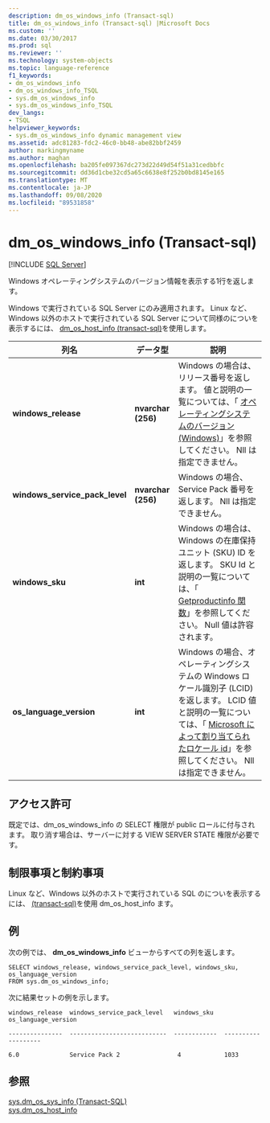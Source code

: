 ```yaml
---
description: dm_os_windows_info (Transact-sql)
title: dm_os_windows_info (Transact-sql) |Microsoft Docs
ms.custom: ''
ms.date: 03/30/2017
ms.prod: sql
ms.reviewer: ''
ms.technology: system-objects
ms.topic: language-reference
f1_keywords:
- dm_os_windows_info
- dm_os_windows_info_TSQL
- sys.dm_os_windows_info
- sys.dm_os_windows_info_TSQL
dev_langs:
- TSQL
helpviewer_keywords:
- sys.dm_os_windows_info dynamic management view
ms.assetid: adc81283-fdc2-46c0-bb48-abe82bbf2459
author: markingmyname
ms.author: maghan
ms.openlocfilehash: ba205fe097367dc273d22d49d54f51a31cedbbfc
ms.sourcegitcommit: dd36d1cbe32cd5a65c6638e8f252b0bd8145e165
ms.translationtype: MT
ms.contentlocale: ja-JP
ms.lasthandoff: 09/08/2020
ms.locfileid: "89531858"
---
```

# <a name="sysdm_os_windows_info-transact-sql"></a>dm_os_windows_info (Transact-sql)
[!INCLUDE [SQL Server](../../includes/applies-to-version/sqlserver.md)]

  Windows オペレーティングシステムのバージョン情報を表示する1行を返します。  
  
  Windows で実行されている SQL Server にのみ適用されます。 Linux など、Windows 以外のホストで実行されている SQL Server について同様のについを表示するには、 [dm_os_host_info &#40;transact-sql&#41;](~/relational-databases/system-dynamic-management-views/sys-dm-os-host-info-transact-sql.md)を使用します。 
  
|列名|データ型|説明|  
|-----------------|---------------|-----------------|  
|**windows_release**|**nvarchar (256)**|Windows の場合は、リリース番号を返します。 値と説明の一覧については、「 [オペレーティングシステムのバージョン (Windows)](/windows/desktop/SysInfo/operating-system-version)」を参照してください。 Nll は指定できません。|  
|**windows_service_pack_level**|**nvarchar (256)**| Windows の場合、Service Pack 番号を返します。 Nll は指定できません。 |  
|**windows_sku**|**int**|Windows の場合は、Windows の在庫保持ユニット (SKU) ID を返します。 SKU Id と説明の一覧については、「 [Getproductinfo 関数](https://msdn.microsoft.com/library/ms724358.aspx)」を参照してください。 Null 値は許容されます。 |  
|**os_language_version**|**int**| Windows の場合、オペレーティングシステムの Windows ロケール識別子 (LCID) を返します。 LCID 値と説明の一覧については、「 [Microsoft によって割り当てられたロケール id](https://go.microsoft.com/fwlink/?LinkId=208080)」を参照してください。 Nll は指定できません。|  
  
  
## <a name="permissions"></a>アクセス許可  
既定では、dm_os_windows_info の SELECT 権限が public ロールに付与されます。 取り消す場合は、サーバーに対する VIEW SERVER STATE 権限が必要です。  

## <a name="limitations-and-restrictions"></a>制限事項と制約事項
Linux など、Windows 以外のホストで実行されている SQL のについを表示するには、 [&#40;transact-sql&#41;](../../relational-databases/system-dynamic-management-views/sys-dm-os-host-info-transact-sql.md)を使用 dm_os_host_info ます。 
  
## <a name="examples"></a>例  
 次の例では、 **dm_os_windows_info** ビューからすべての列を返します。  
  
```  
SELECT windows_release, windows_service_pack_level, windows_sku, os_language_version  
FROM sys.dm_os_windows_info;  
```  
  
 次に結果セットの例を示します。  
  
 `windows_release  windows_service_pack_level   windows_sku   os_language_version`  
  
 `---------------  ---------------------------  ------------  -------------------`  
  
 `6.0              Service Pack 2                4            1033`  
  
## <a name="see-also"></a>参照  
 [sys.dm_os_sys_info &#40;Transact-SQL&#41;](../../relational-databases/system-dynamic-management-views/sys-dm-os-sys-info-transact-sql.md)   
 [sys.dm_os_host_info](../../relational-databases/system-dynamic-management-views/sys-dm-os-host-info-transact-sql.md)  
  
  

